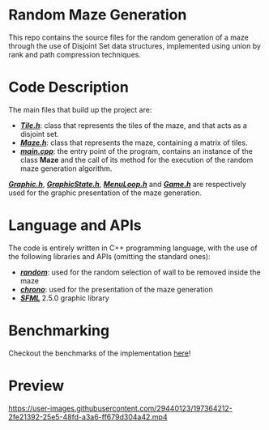 # Random Maze Generation
This repo contains the source files for the random generation of a maze through the use of Disjoint Set data structures, implemented using union by rank and path compression techniques.


# Code Description
The main files that build up the project are:

- [**_Tile.h_**](https://github.com/LeoGori/RandomMazeGeneration/blob/main/Tile.h): class that represents the tiles of the maze, and that acts as a disjoint set.
- [**_Maze.h_**](https://github.com/LeoGori/RandomMazeGeneration/blob/main/Maze.h): class that represents the maze, containing a matrix of tiles.
- [**_main.cpp_**](https://github.com/LeoGori/RandomMazeGeneration/blob/main/main.cpp): the entry point of the program, contains an instance of the class **Maze** and the call of its method for the execution of the random maze generation algorithm.

[**_Graphic.h_**](https://github.com/LeoGori/RandomMazeGeneration/blob/main/Graphic.h), [**_GraphicState.h_**](https://github.com/LeoGori/RandomMazeGeneration/blob/main/GraphicState.h), [**_MenuLoop.h_**](https://github.com/LeoGori/RandomMazeGeneration/blob/main/MenuLoop.h) and [**_Game.h_**](https://github.com/LeoGori/RandomMazeGeneration/blob/main/Game.h) are respectively used for the graphic presentation of the maze generation.

# Language and APIs
The code is entirely written in C++ programming language, with the use of the following libraries and APIs (omitting the standard ones):

- [**_random_**](https://www.cplusplus.com/reference/random/): used for the random selection of wall to be removed inside the maze
- [**_chrono_**](https://www.cplusplus.com/reference/chrono/): used for the presentation of the maze generation
- [**_SFML_**](https://www.sfml-dev.org/) 2.5.0 graphic library

# Benchmarking
Checkout the benchmarks of the implementation [here](https://colab.research.google.com/drive/1kLGa8e6yBhUF3DqU0ZwF65sBCby3ecHZ?usp=sharing)!

# Preview
https://user-images.githubusercontent.com/29440123/197364212-2fe21392-25e5-48fd-a3a6-ff679d304a42.mp4
